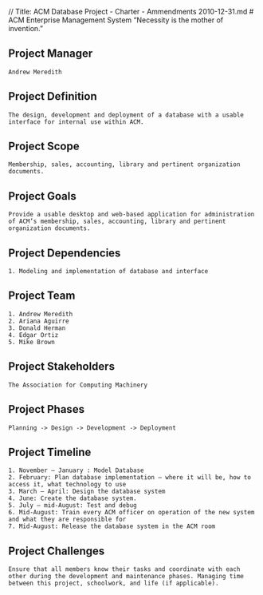 // Title: ACM Database Project - Charter - Ammendments 2010-12-31.md
﻿# ACM Enterprise Management System
	“Necessity is the mother of invention.”

## Project Manager
	Andrew Meredith

## Project Definition
	The design, development and deployment of a database with a usable interface for internal use within ACM.

## Project Scope
	Membership, sales, accounting, library and pertinent organization documents.

## Project Goals
	Provide a usable desktop and web-based application for administration of ACM’s membership, sales, accounting, library and pertinent organization documents.

## Project Dependencies
	1. Modeling and implementation of database and interface

## Project Team
	1. Andrew Meredith
	2. Ariana Aguirre
	3. Donald Herman
	4. Edgar Ortiz
	5. Mike Brown

## Project Stakeholders
	The Association for Computing Machinery
## Project Phases
	Planning -> Design -> Development -> Deployment

## Project Timeline
	1. November – January : Model Database
	2. February: Plan database implementation – where it will be, how to access it, what technology to use
	3. March – April: Design the database system
	4. June: Create the database system.
	5. July – mid-August: Test and debug
	6. Mid-August: Train every ACM officer on operation of the new system and what they are responsible for
	7. Mid-August: Release the database system in the ACM room

## Project Challenges
	Ensure that all members know their tasks and coordinate with each other during the development and maintenance phases. Managing time between this project, schoolwork, and life (if applicable).